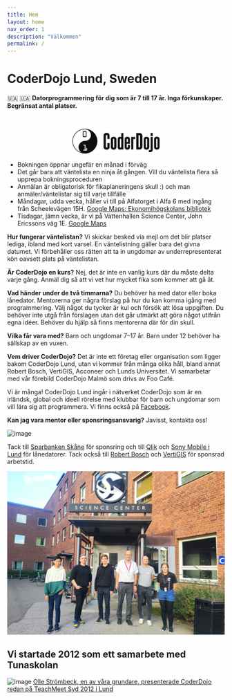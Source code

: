 ```yaml
---
title: Hem
layout: home
nav_order: 1
description: "Välkommen"
permalink: /
---
```

# CoderDojo Lund, Sweden

🇺🇦 🇺🇦 **Datorprogrammering för dig som är 7 till 17 år. Inga förkunskaper. Begränsat antal platser.**


<!--Ticket Tailor Widget. Paste this into your website where you want the widget to appear. Do not change the code or the widget may not work properly.-->
<div class="tt-widget"><div class="tt-widget-fallback"><br /></div><script data-inline-bg-fill="false" data-inline-inherit-ref-from-url-param="" data-inline-minimal="true" data-inline-ref="website_widget" data-inline-show-logo="false" data-type="inline" data-url="https://www.tickettailor.com/all-tickets/coderdojolund/" src="https://cdn.tickettailor.com/js/widgets/min/widget.js"></script></div>
<!--End of Ticket Tailor Widget-->
<p align="center">
    <img src="images/coderdojo-logo.png" alt="CoderDojo logo" width="40%">
</p>

- Bokningen öppnar ungefär en månad i förväg
- Det går bara att väntelista en ninja åt gången. Vill du väntelista flera så upprepa bokningsproceduren
- Anmälan är obligatorisk för fikaplaneringens skull :) och man anmäler/väntelistar sig till varje tillfälle
- Måndagar, udda vecka, håller vi till på Alfatorget i Alfa 6 med ingång från Scheelevägen 15H. [Google Maps: Ekonomihögskolans bibliotek](https://maps.app.goo.gl/ubgcMqqw7idD7JLJ6)
- Tisdagar, jämn vecka, är vi på Vattenhallen Science Center, John Ericssons väg 1E. [Google Maps](https://maps.app.goo.gl/TMhEfFPGSss6qcQb9)

**Hur fungerar väntelistan?** Vi skickar besked via mejl om det blir platser lediga, ibland med kort varsel. En väntelistning gäller bara det givna datumet. Vi förbehåller oss rätten att ta in ungdomar av underrepresenterat kön oavsett plats på väntelistan.

**Är CoderDojo en kurs?** Nej, det är inte en vanlig kurs där du måste delta varje gång. Anmäl dig så att vi vet hur mycket fika som kommer att gå åt.

**Vad händer under de två timmarna?** Du behöver ha med dator eller boka lånedator. Mentorerna ger några förslag på hur du kan komma igång med programmering. Välj något du tycker är kul och försök att lösa uppgiften. Du behöver inte utgå från förslagen utan det går utmärkt att göra något utifrån egna idéer. Behöver du hjälp så finns mentorerna där för din skull.

**Vilka får vara med?** Barn och ungdomar 7&ndash;17 år. Barn under 12 behöver ha sällskap av en vuxen.

**Vem driver CoderDojo?** Det är inte ett företag eller organisation som ligger bakom CoderDojo Lund, utan vi kommer från många olika håll, bland annat Robert Bosch, VertiGIS, Acconeer och Lunds Universitet. Vi samarbetar med vår förebild CoderDojo Malmö som drivs av Foo Café.

Vi är många! CoderDojo Lund ingår i nätverket CoderDojo som är en irländsk, global och ideell rörelse med klubbar för barn och ungdomar som vill lära sig att programmera.
Vi finns också på [Facebook](https://www.facebook.com/CoderDojoLund/).


**Kan jag vara mentor eller sponsringsansvarig?** Javisst, kontakta oss!

![image](https://github.com/user-attachments/assets/10d745e6-c5d9-4b37-9a9b-be1f5b064bf0)

Tack till [Sparbanken Skåne](https://www.sparbankenskane.se) för sponsring och till [Qlik](https://www.qlik.com/us) och [Sony Mobile i Lund](https://electronics.sony.com) för lånedatorer. 
Tack också till [Robert Bosch](https://www.bosch.se/nyheter/bosch-r-d-lund/) och [VertiGIS](https://support.vertigis.com/hc/sv) för sponsrad arbetstid.

![CoderDojo-gänget vid Vattenhallen 2022](images/vattenhallen-IMG_20221004_165713.jpg)

## Vi startade 2012 som ett samarbete med Tunaskolan

![image](https://github.com/user-attachments/assets/c2fd2e89-1a0a-47a2-bc6b-d37c30d6e964)
[Olle Strömbeck, en av våra grundare, presenterade CoderDojo redan på TeachMeet Syd 2012 i Lund](https://www.youtube.com/watch?v=YsHCjSjgzx4)

